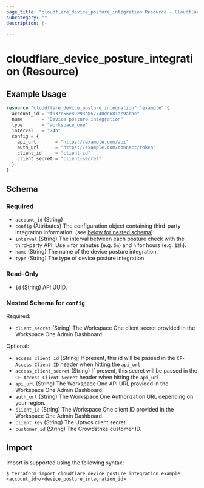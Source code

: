 ```yaml
---
page_title: "cloudflare_device_posture_integration Resource - Cloudflare"
subcategory: ""
description: |-
  
---
```


# cloudflare_device_posture_integration (Resource)



## Example Usage

```terraform
resource "cloudflare_device_posture_integration" "example" {
  account_id = "f037e56e89293a057740de681ac9abbe"
  name       = "Device posture integration"
  type       = "workspace_one"
  interval   = "24h"
  config = {
    api_url       = "https://example.com/api"
    auth_url      = "https://example.com/connect/token"
    client_id     = "client-id"
    client_secret = "client-secret"
  }
}
```
<!-- schema generated by tfplugindocs -->
## Schema

### Required

- `account_id` (String)
- `config` (Attributes) The configuration object containing third-party integration information. (see [below for nested schema](#nestedatt--config))
- `interval` (String) The interval between each posture check with the third-party API. Use `m` for minutes (e.g. `5m`) and `h` for hours (e.g. `12h`).
- `name` (String) The name of the device posture integration.
- `type` (String) The type of device posture integration.

### Read-Only

- `id` (String) API UUID.

<a id="nestedatt--config"></a>
### Nested Schema for `config`

Required:

- `client_secret` (String) The Workspace One client secret provided in the Workspace One Admin Dashboard.

Optional:

- `access_client_id` (String) If present, this id will be passed in the `CF-Access-Client-ID` header when hitting the `api_url`
- `access_client_secret` (String) If present, this secret will be passed in the `CF-Access-Client-Secret` header when hitting the `api_url`
- `api_url` (String) The Workspace One API URL provided in the Workspace One Admin Dashboard.
- `auth_url` (String) The Workspace One Authorization URL depending on your region.
- `client_id` (String) The Workspace One client ID provided in the Workspace One Admin Dashboard.
- `client_key` (String) The Uptycs client secret.
- `customer_id` (String) The Crowdstrike customer ID.

## Import

Import is supported using the following syntax:

```shell
$ terraform import cloudflare_device_posture_integration.example <account_id>/<device_posture_integration_id>
```

